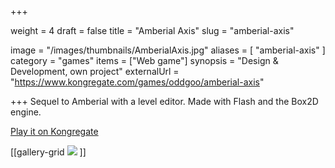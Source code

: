 +++

weight = 4
draft = false
title = "Amberial Axis"
slug = "amberial-axis"

image = "/images/thumbnails/AmberialAxis.jpg"
aliases = [
	"amberial-axis"
]
category = "games"
items = ["Web game"]
synopsis = "Design & Development, own project"
externalUrl = "https://www.kongregate.com/games/oddgoo/amberial-axis"


+++
Sequel to Amberial with a level editor. Made with Flash and the Box2D engine.

[Play it on Kongregate](http://www.kongregate.com/games/oddgoo/amberial-axis)

[[gallery-grid
![](http://oddgoo.io.s3.amazonaws.com/covers/AmberialAxis.jpg)
]]